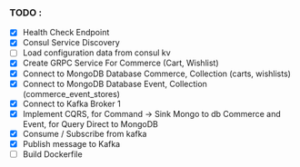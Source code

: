 ### TODO : 
- [X] Health Check Endpoint
- [X] Consul Service Discovery
- [ ] Load configuration data from consul kv
- [X] Create GRPC Service For Commerce (Cart, Wishlist)
- [X] Connect to MongoDB Database Commerce, Collection (carts, wishlists)
- [X] Connect to MongoDB Database Event, Collection (commerce_event_stores)
- [X] Connect to Kafka Broker 1
- [X] Implement CQRS, for Command -> Sink Mongo to db Commerce and Event, for Query Direct to MongoDB
- [X] Consume / Subscribe from kafka
- [X] Publish message to Kafka
- [ ] Build Dockerfile